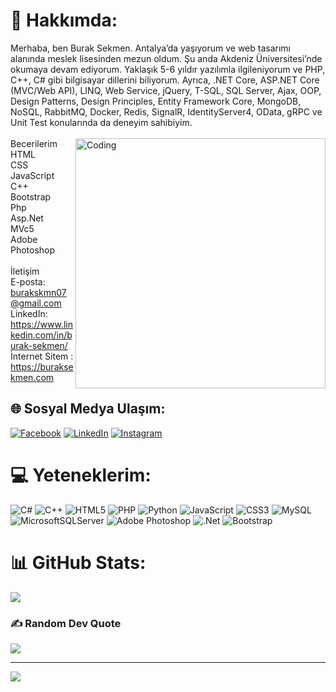 # 💫 Hakkımda:
Merhaba, ben Burak Sekmen. Antalya’da yaşıyorum ve web tasarımı alanında meslek lisesinden mezun oldum. Şu anda Akdeniz Üniversitesi’nde okumaya devam ediyorum. Yaklaşık 5-6 yıldır yazılımla ilgileniyorum ve PHP, C++, C# gibi bilgisayar dillerini biliyorum. Ayrıca, .NET Core, ASP.NET Core (MVC/Web API), LINQ, Web Service, jQuery, T-SQL, SQL Server, Ajax, OOP, Design Patterns, Design Principles, Entity Framework Core, MongoDB, NoSQL, RabbitMQ, Docker, Redis, SignalR, IdentityServer4, OData, gRPC ve Unit Test konularında da deneyim sahibiyim.<br><br>
<img alt="Coding" align="right" width="400" src="https://i.pinimg.com/originals/e4/26/70/e426702edf874b181aced1e2fa5c6cde.gif">Becerilerim<br>HTML<br>CSS<br>JavaScript<br>C++<br>Bootstrap<br>Php<br>Asp.Net<br>MVc5<br>Adobe Photoshop<br><br>İletişim<br>E-posta: burakskmn07@gmail.com<br>LinkedIn: https://www.linkedin.com/in/burak-sekmen/<br>İnternet Sitem : https://buraksekmen.com


## 🌐 Sosyal Medya Ulaşım:
[![Facebook](https://img.shields.io/badge/Facebook-%231877F2.svg?logo=Facebook&logoColor=white)](https://facebook.com/burak.sekmen.07) [![LinkedIn](https://img.shields.io/badge/LinkedIn-%230077B5.svg?logo=linkedin&logoColor=white)](https://linkedin.com/in/burak-sekmen/) [![Instagram](https://img.shields.io/badge/Instagram-%23E4405F.svg?logo=Instagram&logoColor=white)](https://instagram.com/buraksekmeen) 

# 💻 Yeteneklerim:
![C#](https://img.shields.io/badge/c%23-%23239120.svg?style=flat&logo=c-sharp&logoColor=white) ![C++](https://img.shields.io/badge/c++-%2300599C.svg?style=flat&logo=c%2B%2B&logoColor=white) ![HTML5](https://img.shields.io/badge/html5-%23E34F26.svg?style=flat&logo=html5&logoColor=white) ![PHP](https://img.shields.io/badge/php-%23777BB4.svg?style=flat&logo=php&logoColor=white) ![Python](https://img.shields.io/badge/python-3670A0?style=flat&logo=python&logoColor=ffdd54) ![JavaScript](https://img.shields.io/badge/javascript-%23323330.svg?style=flat&logo=javascript&logoColor=%23F7DF1E) ![CSS3](https://img.shields.io/badge/css3-%231572B6.svg?style=flat&logo=css3&logoColor=white) ![MySQL](https://img.shields.io/badge/mysql-%2300f.svg?style=flat&logo=mysql&logoColor=white) ![MicrosoftSQLServer](https://img.shields.io/badge/Microsoft%20SQL%20Sever-CC2927?style=flat&logo=microsoft%20sql%20server&logoColor=white) ![Adobe Photoshop](https://img.shields.io/badge/adobephotoshop-%2331A8FF.svg?style=flat&logo=adobephotoshop&logoColor=white) ![.Net](https://img.shields.io/badge/.NET-5C2D91?style=flat&logo=.net&logoColor=white) ![Bootstrap](https://img.shields.io/badge/bootstrap-%23563D7C.svg?style=flat&logo=bootstrap&logoColor=white)
# 📊 GitHub Stats:
![](https://github-readme-stats.vercel.app/api/top-langs/?username=BurakSekmenn&theme=dracula&hide_border=true&include_all_commits=true&count_private=false&layout=compact)

### ✍️ Random Dev Quote
![](https://quotes-github-readme.vercel.app/api?type=horizontal&theme=radical)

---
[![](https://visitcount.itsvg.in/api?id=BurakSekmenn&icon=0&color=0)](https://visitcount.itsvg.in)

<!-- Proudly created with GPRM ( https://gprm.itsvg.in ) -->
